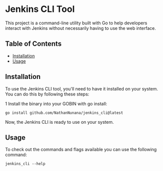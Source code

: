 
# Jenkins CLI Tool

This project is a command-line utility built with Go to help developers interact with Jenkins without necessarily having to use the web interface.

## Table of Contents

- [Installation](#installation)
- [Usage](#usage)
<!-- - [Example](#example) -->

## Installation

To use the Jenkins CLI tool, you'll need to have it installed on your system. You can do this by following these steps:

1 Install the binary into your GOBIN with go install:

   ```shell
   go install github.com/NathanNunana/jenkins_cli@latest
   ```

Now, the Jenkins CLI is ready to use on your system.

## Usage

To check out the commands and flags available you can use the following command:

```shell
jenkins_cli --help
```





